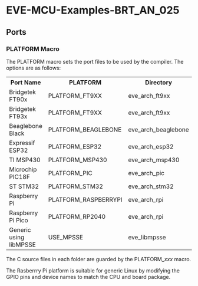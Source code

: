 # EVE-MCU-Examples-BRT_AN_025

## Ports

### PLATFORM Macro

The PLATFORM macro sets the port files to be used by the compiler. The options are as follows:

<table>
    <tr><th>Port Name</th><th>PLATFORM</th><th>Directory</th></tr>
    <tr><td>Bridgetek FT90x</td><td>PLATFORM_FT9XX</td><td>eve_arch_ft9xx</td></tr>
    <tr><td>Bridgetek FT93x</td><td>PLATFORM_FT9XX</td><td>eve_arch_ft9xx</td></tr>
    <tr><td>Beaglebone Black</td><td>PLATFORM_BEAGLEBONE</td><td>eve_arch_beaglebone</td></tr>
    <tr><td>Expressif ESP32</td><td>PLATFORM_ESP32</td><td>eve_arch_esp32</td></tr>
    <tr><td>TI MSP430</td><td>PLATFORM_MSP430</td><td>eve_arch_msp430</td></tr>
    <tr><td>Microchip PIC18F</td><td>PLATFORM_PIC</td><td>eve_arch_pic</td></tr>
    <tr><td>ST STM32</td><td>PLATFORM_STM32</td><td>eve_arch_stm32</td></tr>
    <tr><td>Raspberry Pi</td><td>PLATFORM_RASPBERRYPI</td><td>eve_arch_rpi</td></tr>
    <tr><td>Raspberry Pi Pico</td><td>PLATFORM_RP2040</td><td>eve_arch_rpi</td></tr>
    <tr><td>Generic using libMPSSE</td><td>USE_MPSSE</td><td>eve_libmpsse</td></tr>
</table>

The C source files in each folder are guarded by the PLATFORM_<i>xxx</i> macro.

The Rasberrry Pi platform is suitable for generic Linux by modifying the GPIO pins and device names to match the CPU and board package.
